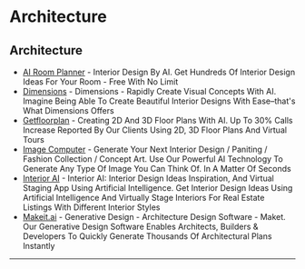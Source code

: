 # Architecture

## Architecture

* [AI Room Planner](http://airoomplanner.com) - Interior Design By AI. Get Hundreds Of Interior Design Ideas For Your Room - Free With No Limit
* [Dimensions](http://www.dimensions.ink) - Dimensions - Rapidly Create Visual Concepts With AI. Imagine Being Able To Create Beautiful Interior Designs With Ease–that's What Dimensions Offers
* [Getfloorplan](http://getfloorplan.com) - Creating 2D And 3D Floor Plans With AI. Up To 30% Calls Increase Reported By Our Clients Using 2D, 3D Floor Plans And Virtual Tours
* [Image Computer](http://image.computer) - Generate Your Next Interior Design / Paniting / Fashion Collection / Concept Art. Use Our Powerful AI Technology To Generate Any Type Of Image You Can Think Of. In A Matter Of Seconds
* [Interior AI](http://interiorai.com) - Interior AI: Interior Design Ideas Inspiration, And Virtual Staging App Using Artificial Intelligence. Get Interior Design Ideas Using Artificial Intelligence And Virtually Stage Interiors For Real Estate Listings With Different Interior Styles
* [Makeit.ai](http://www.maket.ai) - Generative Design - Architecture Design Software - Maket. Our Generative Design Software Enables Architects, Builders & Developers To Quickly Generate Thousands Of Architectural Plans Instantly

***
